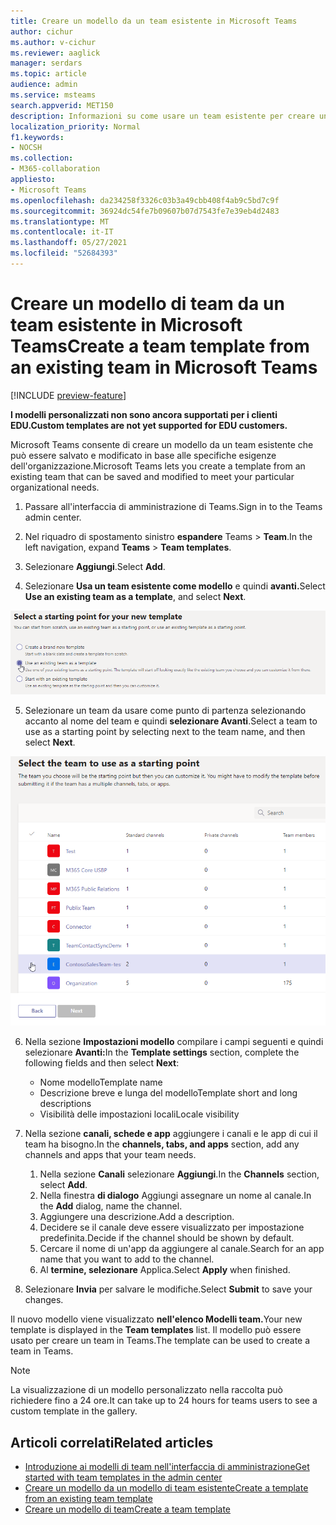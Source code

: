 ```yaml
---
title: Creare un modello da un team esistente in Microsoft Teams
author: cichur
ms.author: v-cichur
ms.reviewer: aaglick
manager: serdars
ms.topic: article
audience: admin
ms.service: msteams
search.appverid: MET150
description: Informazioni su come usare un team esistente per creare un nuovo modello in Microsoft Teams.
localization_priority: Normal
f1.keywords:
- NOCSH
ms.collection:
- M365-collaboration
appliesto:
- Microsoft Teams
ms.openlocfilehash: da234258f3326c03b3a49cbb408f4ab9c5bd7c9f
ms.sourcegitcommit: 36924dc54fe7b09607b07d7543fe7e39eb4d2483
ms.translationtype: MT
ms.contentlocale: it-IT
ms.lasthandoff: 05/27/2021
ms.locfileid: "52684393"
---
```

# <a name="create-a-team-template-from-an-existing-team-in-microsoft-teams"></a><span data-ttu-id="25921-103">Creare un modello di team da un team esistente in Microsoft Teams</span><span class="sxs-lookup"><span data-stu-id="25921-103">Create a team template from an existing team in Microsoft Teams</span></span>

[!INCLUDE [preview-feature](includes/preview-feature.md)]

<span data-ttu-id="25921-104">**I modelli personalizzati non sono ancora supportati per i clienti EDU.**</span><span class="sxs-lookup"><span data-stu-id="25921-104">**Custom templates are not yet supported for EDU customers.**</span></span>

<span data-ttu-id="25921-105">Microsoft Teams consente di creare un modello da un team esistente che può essere salvato e modificato in base alle specifiche esigenze dell'organizzazione.</span><span class="sxs-lookup"><span data-stu-id="25921-105">Microsoft Teams lets you create a template from an existing team that can be saved and modified to meet your particular organizational needs.</span></span>

1. <span data-ttu-id="25921-106">Passare all'interfaccia di amministrazione di Teams.</span><span class="sxs-lookup"><span data-stu-id="25921-106">Sign in to the Teams admin center.</span></span>

2. <span data-ttu-id="25921-107">Nel riquadro di spostamento sinistro **espandere** Teams  >  **Team**.</span><span class="sxs-lookup"><span data-stu-id="25921-107">In the left navigation, expand **Teams** > **Team templates**.</span></span>

3. <span data-ttu-id="25921-108">Selezionare **Aggiungi**.</span><span class="sxs-lookup"><span data-stu-id="25921-108">Select **Add**.</span></span>

4. <span data-ttu-id="25921-109">Selezionare **Usa un team esistente come modello** e quindi **avanti.**</span><span class="sxs-lookup"><span data-stu-id="25921-109">Select **Use an existing team as a template**, and select **Next**.</span></span>

 ![Immagine della schermata del punto di partenza dei modelli di team con l'opzione Usa un team esistente come modello evidenziata.](media/team-existing-team-as-template.png)

5. <span data-ttu-id="25921-111">Selezionare un team da usare come punto di partenza selezionando accanto al nome del team e quindi **selezionare Avanti**.</span><span class="sxs-lookup"><span data-stu-id="25921-111">Select a team to use as a starting point by selecting next to the team name, and then select **Next**.</span></span>

![Immagine dell'elenco di team con un team evidenziato.](media/team-existing-team-selection.png)

6. <span data-ttu-id="25921-113">Nella sezione **Impostazioni modello** compilare i campi seguenti e quindi selezionare **Avanti:**</span><span class="sxs-lookup"><span data-stu-id="25921-113">In the **Template settings** section, complete the following fields and then select **Next**:</span></span>
    - <span data-ttu-id="25921-114">Nome modello</span><span class="sxs-lookup"><span data-stu-id="25921-114">Template name</span></span>
    - <span data-ttu-id="25921-115">Descrizione breve e lunga del modello</span><span class="sxs-lookup"><span data-stu-id="25921-115">Template short and long descriptions</span></span>
    - <span data-ttu-id="25921-116">Visibilità delle impostazioni locali</span><span class="sxs-lookup"><span data-stu-id="25921-116">Locale visibility</span></span>  
  
7. <span data-ttu-id="25921-117">Nella sezione **canali, schede e app** aggiungere i canali e le app di cui il team ha bisogno.</span><span class="sxs-lookup"><span data-stu-id="25921-117">In the **channels, tabs, and apps** section, add any channels and apps that your team needs.</span></span>

    1. <span data-ttu-id="25921-118">Nella sezione **Canali** selezionare **Aggiungi**.</span><span class="sxs-lookup"><span data-stu-id="25921-118">In the **Channels** section, select **Add**.</span></span>
    2. <span data-ttu-id="25921-119">Nella finestra **di dialogo** Aggiungi assegnare un nome al canale.</span><span class="sxs-lookup"><span data-stu-id="25921-119">In the **Add** dialog, name the channel.</span></span>
    3. <span data-ttu-id="25921-120">Aggiungere una descrizione.</span><span class="sxs-lookup"><span data-stu-id="25921-120">Add a description.</span></span>
    4. <span data-ttu-id="25921-121">Decidere se il canale deve essere visualizzato per impostazione predefinita.</span><span class="sxs-lookup"><span data-stu-id="25921-121">Decide if the channel should be shown by default.</span></span>
    5. <span data-ttu-id="25921-122">Cercare il nome di un'app da aggiungere al canale.</span><span class="sxs-lookup"><span data-stu-id="25921-122">Search for an app name that you want to add to the channel.</span></span>
    6. <span data-ttu-id="25921-123">Al **termine, selezionare** Applica.</span><span class="sxs-lookup"><span data-stu-id="25921-123">Select **Apply** when finished.</span></span>

8. <span data-ttu-id="25921-124">Selezionare **Invia** per salvare le modifiche.</span><span class="sxs-lookup"><span data-stu-id="25921-124">Select **Submit** to save your changes.</span></span>

<span data-ttu-id="25921-125">Il nuovo modello viene visualizzato **nell'elenco Modelli team.**</span><span class="sxs-lookup"><span data-stu-id="25921-125">Your new template is displayed in the **Team templates** list.</span></span> <span data-ttu-id="25921-126">Il modello può essere usato per creare un team in Teams.</span><span class="sxs-lookup"><span data-stu-id="25921-126">The template can be used to create a team in Teams.</span></span>

> [!Note]
> <span data-ttu-id="25921-127">La visualizzazione di un modello personalizzato nella raccolta può richiedere fino a 24 ore.</span><span class="sxs-lookup"><span data-stu-id="25921-127">It can take up to 24 hours for teams users to see a custom template in the gallery.</span></span>

## <a name="related-articles"></a><span data-ttu-id="25921-128">Articoli correlati</span><span class="sxs-lookup"><span data-stu-id="25921-128">Related articles</span></span>

- [<span data-ttu-id="25921-129">Introduzione ai modelli di team nell'interfaccia di amministrazione</span><span class="sxs-lookup"><span data-stu-id="25921-129">Get started with team templates in the admin center</span></span>](get-started-with-teams-templates-in-the-admin-console.md)
- [<span data-ttu-id="25921-130">Creare un modello da un modello di team esistente</span><span class="sxs-lookup"><span data-stu-id="25921-130">Create a template from an existing team template</span></span>](create-template-from-existing-template.md)
- [<span data-ttu-id="25921-131">Creare un modello di team</span><span class="sxs-lookup"><span data-stu-id="25921-131">Create a team template</span></span>](create-a-team-template.md)
